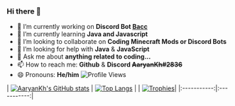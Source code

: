 ### Hi there 👋

- 🔭 I’m currently working on **Discord Bot [Bacc](https://github.com/AaryanKhClasses/Bacc)**
- 🌱 I’m currently learning **Java and Javascript**
- 👯 I’m looking to collaborate on **Coding Minecraft Mods or Discord Bots**
- 🤔 I’m looking for help with **Java** & **JavaScript**
- 💬 Ask me about **anything related to coding...**
- 📫 How to reach me: **Github** & **Discord ~~AaryanKh#2836~~**
- 😄 Pronouns: **He/him**
![Profile Views](https://komarev.com/ghpvc/?username=AaryanKhClasses)


| [![AaryanKh's GitHub stats](https://github-readme-stats.vercel.app/api?username=AaryanKhClasses&theme=tokyonight&hide=stars)](https://github.com/anuraghazra/github-readme-stats) | [![Top Langs](https://github-readme-stats.vercel.app/api/top-langs/?username=AaryanKhClasses&theme=tokyonight&layout=compact)](https://github.com/anuraghazra/github-readme-stats) |
| [![Trophies](https://github-profile-trophy.vercel.app/?username=AaryanKhClasses&theme=onedark)](https://github.com/ryo-ma/github-profile-trophy)|
|:-----------:|:-----------:|
